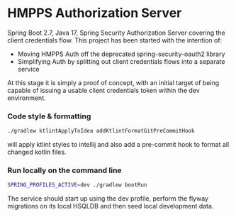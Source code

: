 # HMPPS Authorization Server

Spring Boot 2.7, Java 17, Spring Security Authorization Server covering the client credentials flow. This project has been started with the intention of:
- Moving HMPPS Auth off the deprecated spring-security-oauth2 library
- Simplifying Auth by splitting out client credentials flows into a separate service

At this stage it is simply a proof of concept, with an initial target of being capable of issuing a usable client credentials token within the dev environment.

### Code style & formatting
```bash
./gradlew ktlintApplyToIdea addKtlintFormatGitPreCommitHook
```
will apply ktlint styles to intellij and also add a pre-commit hook to format all changed kotlin files.

### Run locally on the command line
```bash
SPRING_PROFILES_ACTIVE=dev ./gradlew bootRun
```

The service should start up using the dev profile, perform the flyway migrations on its local HSQLDB and then seed local development data.
